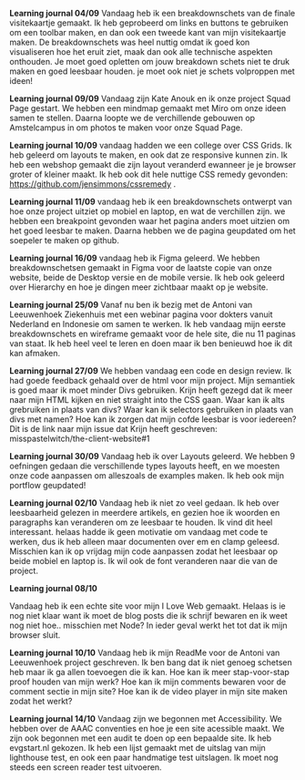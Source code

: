 **Learning journal 04/09**
Vandaag heb ik een breakdownschets van de finale visitekaartje gemaakt. Ik heb geprobeerd om links en buttons te gebruiken om een toolbar maken, en dan ook een tweede kant van mijn visitekaartje maken. 
De breakdownschets was heel nuttig omdat ik goed kon visualiseren hoe het eruit ziet, maak dan ook alle technische aspekten onthouden. Je moet goed opletten om jouw breakdown schets niet te druk maken en
goed leesbaar houden. je moet ook niet je schets volproppen met ideen!

**Learning journal 09/09**
Vandaag zijn Kate Anouk en ik onze project Squad Page gestart. We hebben een mindmap gemaakt met Miro om onze ideen samen te stellen. Daarna loopte we de verchillende gebouwen op Amstelcampus in om photos
te maken voor onze Squad Page.

**Learning journal 10/09**
vandaag hadden we een college over CSS Grids. Ik heb geleerd om layouts te maken, en ook dat ze responsive kunnen zin. Ik heb een webshop gemaakt die zijn layout veranderd ewanneer je je browser groter of
kleiner maakt. Ik heb ook dit hele nuttige CSS remedy gevonden: https://github.com/jensimmons/cssremedy .

**Learning journal 11/09**
vandaag heb ik een breakdownschets ontwerpt van hoe onze project uitziet op mobiel en laptop, en wat de verchillen zijn. we hebben een breakpoint gevonden waar het pagina anders moet uitzien om het goed leesbar
te maken. Daarna hebben we de pagina geupdated om het soepeler te maken op github.

**Learning journal 16/09**
vandaag heb ik Figma geleerd. We hebben breakdownschetsen gemaakt in Figma voor de laatste copie van onze website, beide de Desktop versie en de mobile versie. Ik heb ook geleerd over Hierarchy en hoe je dingen
meer zichtbaar maakt op je website.

**Learning journal 25/09**
Vanaf nu ben ik bezig met de Antoni van Leeuwenhoek Ziekenhuis met een webinar pagina voor dokters vanuit Nederland en Indonesie om samen te werken. Ik heb vandaag mijn eerste breakdownschets en wireframe gemaakt
voor de hele site, die nu 11 paginas van staat. Ik heb heel veel te leren en doen maar ik ben benieuwd hoe ik dit kan afmaken.

**Learning journal 27/09**
We hebben vandaag een code en design review. Ik had goede feedback gehaald over de html voor mijn project. Mijn semantiek is goed maar ik moet minder Divs gebruiken. Krijn heeft gezegd dat ik meer naar mijn HTML
kijken en niet straight into the CSS gaan. Waar kan ik alts grebruiken in plaats van divs? Waar kan ik selectors gebruiken in plaats van divs met namen? Hoe kan ik zorgen dat mijn cofde leesbar is voor iedereen?
Dit is de link naar mijn issue dat Krijn heeft geschreven: misspastelwitch/the-client-website#1

**Learning journal 30/09**
Vandaag heb ik over Layouts geleerd. We hebben 9 oefningen gedaan die verschillende types layouts heeft, en we moesten onze code aanpassen om alleszoals de examples maken. Ik heb ook mijn portflow geupdated!

**Learning journal 02/10**
Vandaag heb ik niet zo veel gedaan. Ik heb over leesbaarheid gelezen in meerdere artikels, en gezien hoe ik woorden en paragraphs kan veranderen om ze leesbaar te houden. Ik vind dit heel interessant. helaas hadde ik geen motivatie om vandaag met code te werken, dus ik heb alleen maar documenten over em en clamp geleesd. Misschien kan ik op vrijdag mijn code aanpassen zodat het leesbaar op beide mobiel en laptop is. Ik wil ook de font veranderen naar die van de project.

**Learning journal 08/10**

Vandaag heb ik een echte site voor mijn I Love Web gemaakt. Helaas is ie nog niet klaar want ik moet de blog posts die ik schrijf bewaren en ik weet nog niet hoe.. misschien met Node? In ieder geval werkt het tot dat ik mijn browser sluit. 

**Learning journal 10/10**
Vandaag heb ik mijn ReadMe voor de Antoni van Leeuwenhoek project geschreven. Ik ben bang dat ik niet genoeg schetsen heb maar ik ga allen toevoegen die ik kan. Hoe kan ik meer stap-voor-stap proof houden van mijn werk? Hoe kan ik mijn comments bewaren voor de comment sectie in mijn site? Hoe kan ik de video player in mijn site maken zodat het werkt? 

**Learning journal 14/10**
Vandaag zijn we begonnen met Accessibility. We hebben over de AAAC conventies en hoe je een site acessible maakt. We zijn ook begonnen met een audit te doen op een bepaalde site. Ik heb evgstart.nl gekozen. Ik heb een lijst gemaakt met de uitslag van mijn lighthouse test, en ook een paar handmatige test uitslagen. Ik moet nog steeds een screen reader test uitvoeren.

